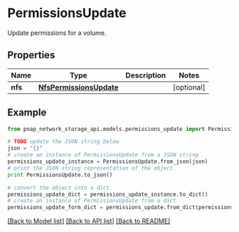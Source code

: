 # PermissionsUpdate

Update permissions for a volume.

## Properties

Name | Type | Description | Notes
------------ | ------------- | ------------- | -------------
**nfs** | [**NfsPermissionsUpdate**](NfsPermissionsUpdate.md) |  | [optional] 

## Example

```python
from pnap_network_storage_api.models.permissions_update import PermissionsUpdate

# TODO update the JSON string below
json = "{}"
# create an instance of PermissionsUpdate from a JSON string
permissions_update_instance = PermissionsUpdate.from_json(json)
# print the JSON string representation of the object
print PermissionsUpdate.to_json()

# convert the object into a dict
permissions_update_dict = permissions_update_instance.to_dict()
# create an instance of PermissionsUpdate from a dict
permissions_update_form_dict = permissions_update.from_dict(permissions_update_dict)
```
[[Back to Model list]](../README.md#documentation-for-models) [[Back to API list]](../README.md#documentation-for-api-endpoints) [[Back to README]](../README.md)


